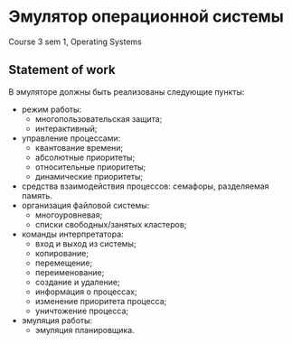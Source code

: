# Эмулятор операционной системы
Course 3 sem 1, Operating Systems

## Statement of work
В эмуляторе должны быть реализованы следующие пункты:
* режим работы: 
  * многопользовательская защита;
  * интерактивный;
* управление процессами:
  * квантование времени;
  * абсолютные приоритеты;
  * относительные приоритеты;
  * динамические приоритеты;
* средства взаимодействия процессов: семафоры, разделяемая память.
* организация файловой системы: 
  * многоуровневая;
  * списки свободных/занятых кластеров;
* команды интерпретатора:
  * вход и выход из системы;
  * копирование;
  * перемещение;
  * переименование;
  * создание и удаление;
  * информация о процессах;
  * изменение приоритета процесса;
  * уничтожение процесса;
* эмуляция работы:
  * эмуляция планировщика.
